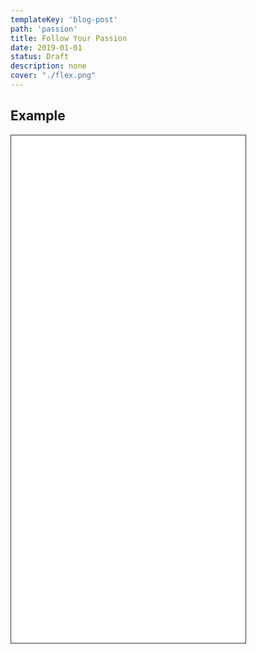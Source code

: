 ```yaml
---
templateKey: 'blog-post'
path: 'passion'
title: Follow Your Passion
date: 2019-01-01
status: Draft
description: none
cover: "./flex.png"
---
```


## Example

<iframe src='/page2' width='375' height='812' scrolling='no' style='border: 1px solid #333;'>